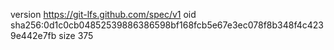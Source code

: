version https://git-lfs.github.com/spec/v1
oid sha256:0d1c0cb04852539886386598bf168fcb5e67e3ec078f8b348f4c4239e442e7fb
size 375
